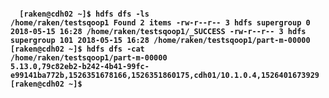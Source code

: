 <code> <br>
<b>
[raken@cdh02 ~]$ hdfs dfs -ls /home/raken/testsqoop1<b/>
Found 2 items
-rw-r--r--   3 hdfs supergroup          0 2018-05-15 16:28 /home/raken/testsqoop1/_SUCCESS
-rw-r--r--   3 hdfs supergroup        101 2018-05-15 16:28 /home/raken/testsqoop1/part-m-00000
<b>[raken@cdh02 ~]$ hdfs dfs -cat /home/raken/testsqoop1/part-m-00000<b/>
5.13.0,79c82eb2-b242-4b41-99fc-e99141ba772b,1526351678166,1526351860175,cdh01/10.1.0.4,1526401673929
[raken@cdh02 ~]$ 

<code/>
